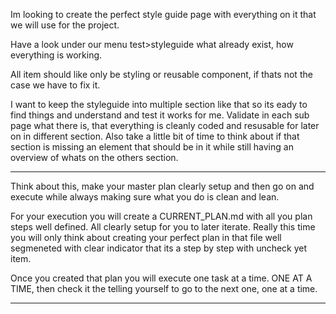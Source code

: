 Im looking to create the perfect style guide page with everything on it that we will use for the project.

Have a look under our menu test>styleguide what already exist, how everything is working.

All item should like only be styling or reusable component, if thats not the case we have to fix it.

I want to keep the styleguide into multiple section like that so its eady to find things and understand and test it works for me.
Validate in each sub page what there is, that everything is cleanly coded and resusable for later on in different section. Also take a little bit of time to think about if that section is missing an element that should be in it while still having an overview of whats on the others section.



------

Think about this, make your master plan clearly setup and then go on and execute while always making sure what you do is clean and lean.

For your execution you will create a CURRENT_PLAN.md with all you plan steps well defined. All clearly setup for you to later iterate. Really this time you will only think about creating your perfect plan in that file well segmeneted with clear indicator that its a step by step with uncheck yet item.

Once you created that plan you will execute one task at a time. ONE AT A TIME, then check it the telling yourself to go to the next one, one at a time.

------